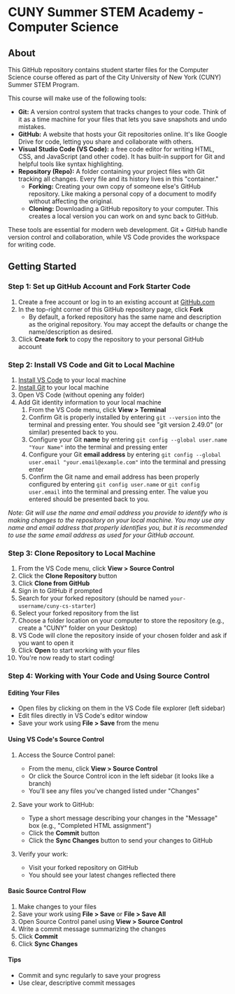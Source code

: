 # CUNY Summer STEM Academy - Computer Science

## About

This GitHub repository contains student starter files for the Computer Science course offered as part of the City University of New York (CUNY) Summer STEM Program. 

This course will make use of the following tools:

- **Git:** A version control system that tracks changes to your code. Think of it as a time machine for your files that lets you save snapshots and undo mistakes.
- **GitHub:** A website that hosts your Git repositories online. It's like Google Drive for code, letting you share and collaborate with others.
- **Visual Studio Code (VS Code):** a free code editor for writing HTML, CSS, and JavaScript (and other code). It has built-in support for Git and helpful tools like syntax highlighting.
- **Repository (Repo):** A folder containing your project files with Git tracking all changes. Every file and its history lives in this "container."
    - **Forking:** Creating your own copy of someone else's GitHub repository. Like making a personal copy of a document to modify without affecting the original.
    - **Cloning:** Downloading a GitHub repository to your computer. This creates a local version you can work on and sync back to GitHub.

These tools are essential for modern web development. Git + GitHub handle version control and collaboration, while VS Code provides the workspace for writing code.

## Getting Started

### Step 1: Set up GitHub Account and Fork Starter Code

1. Create a free account or log in to an existing account at [GitHub.com](https://github.com/)
2. In the top-right corner of this GitHub repository page, click **Fork**
    - By default, a forked repository has the same name and description as the original repository. You may accept the defaults or change the name/description as desired.
3. Click **Create fork** to copy the repository to your personal GitHub account

### Step 2: Install VS Code and Git to Local Machine

1. [Install VS Code](https://code.visualstudio.com/download) to your local machine
2. [Install Git](https://git-scm.com/downloads) to your local machine
3. Open VS Code (without opening any folder)
4. Add Git identity information to your local machine
    1. From the VS Code menu, click **View > Terminal**
    2. Confirm Git is properly installed by entering `git --version` into the terminal and pressing enter. You should see "git version 2.49.0" (or similar) presented back to you.
    3. Configure your Git **name** by entering `git config --global user.name "Your Name"` into the terminal and pressing enter
    4. Configure your Git **email address** by entering `git config --global user.email "your.email@example.com"` into the terminal and pressing enter
    5. Confirm the Git name and email address has been properly configured by entering `git config user.name` or `git config user.email` into the terminal and pressing enter. The value you entered should be presented back to you.

*Note: Git will use the name and email address you provide to identify who is making changes to the repository on your local machine. You may use any name and email address that properly identifies you, but it is recommended to use the same email address as used for your GitHub account.*

### Step 3: Clone Repository to Local Machine

1. From the VS Code menu, click **View > Source Control**
2. Click the **Clone Repository** button
3. Click **Clone from GitHub**
4. Sign in to GitHub if prompted
5. Search for your forked repository (should be named `your-username/cuny-cs-starter`)
6. Select your forked repository from the list
7. Choose a folder location on your computer to store the repository (e.g., create a "CUNY" folder on your Desktop)
8. VS Code will clone the repository inside of your chosen folder and ask if you want to open it
9. Click **Open** to start working with your files
10. You're now ready to start coding!

### Step 4: Working with Your Code and Using Source Control

#### Editing Your Files

- Open files by clicking on them in the VS Code file explorer (left sidebar)
- Edit files directly in VS Code's editor window
- Save your work using **File > Save** from the menu

#### Using VS Code's Source Control

1. Access the Source Control panel:
   - From the menu, click **View > Source Control**
   - Or click the Source Control icon in the left sidebar (it looks like a branch)
   - You'll see any files you've changed listed under "Changes"

2. Save your work to GitHub:
   - Type a short message describing your changes in the "Message" box (e.g., "Completed HTML assignment")
   - Click the **Commit** button
   - Click the **Sync Changes** button to send your changes to GitHub

3. Verify your work:
   - Visit your forked repository on GitHub
   - You should see your latest changes reflected there

#### Basic Source Control Flow

1. Make changes to your files
2. Save your work using **File > Save** or **File > Save All**
3. Open Source Control panel using **View > Source Control**
4. Write a commit message summarizing the changes
5. Click **Commit**
6. Click **Sync Changes**

#### Tips

- Commit and sync regularly to save your progress
- Use clear, descriptive commit messages